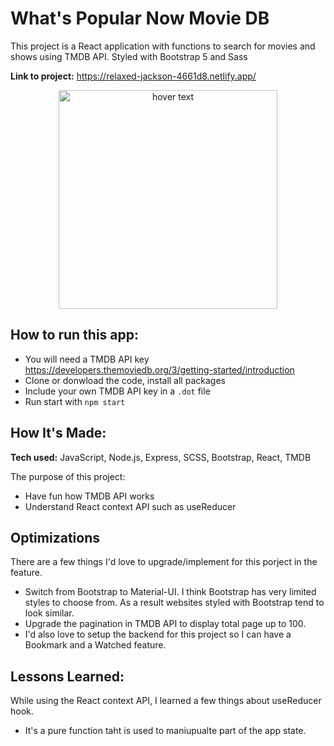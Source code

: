# What's Popular Now Movie DB 
This project is a React application with functions to search for movies and shows using TMDB API.
Styled with Bootstrap 5 and Sass


**Link to project:** https://relaxed-jackson-4661d8.netlify.app/

<p align="center">
  <img src="https://res.cloudinary.com/dhhiphscp/image/upload/v1670047180/samples/Portfolio/MovieApp_kgybe6.png" width="350" title="hover text">
</p>

## How to run this app:
- You will need a TMDB API key https://developers.themoviedb.org/3/getting-started/introduction
- Clone or donwload the code, install all packages 
- Include your own TMDB API key in a ``.dot`` file
- Run start with ``npm start`` 

## How It's Made:

**Tech used:** JavaScript, Node.js, Express, SCSS, Bootstrap, React, TMDB

The purpose of this project:
- Have fun how TMDB API works 
- Understand React context API such as useReducer 

## Optimizations
There are a few things I'd love to upgrade/implement for this porject in the feature.
- Switch from Bootstrap to Material-UI. I think Bootstrap has very limited styles to choose from. As a result websites styled with Bootstrap tend to look similar.
- Upgrade the pagination in TMDB API to display total page up to 100.
- I'd also love to setup the backend for this project so I can have a Bookmark and a Watched feature. 

## Lessons Learned:

While using the React context API, I learned a few things about useReducer hook. 
- It's a pure function taht is  used to maniupualte part of the app state.

